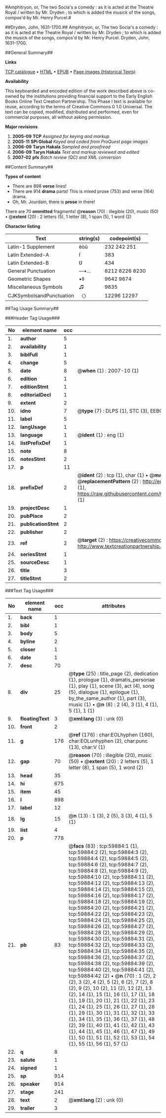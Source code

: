 #Amphitryon, or, The two Socia's a comedy : as it is acted at the Theatre Royal / written by Mr. Dryden ; to which is added the musick of the songs, compos'd by Mr. Henry Purcel.#

##Dryden, John, 1631-1700.##
Amphitryon, or, The two Socia's a comedy : as it is acted at the Theatre Royal / written by Mr. Dryden ; to which is added the musick of the songs, compos'd by Mr. Henry Purcel.
Dryden, John, 1631-1700.

##General Summary##

**Links**

[TCP catalogue](http://www.ota.ox.ac.uk/tcp/)  • 
[HTML](http://tei.it.ox.ac.uk/tcp/Texts-HTML/free/A69/A69867.html)  • 
[EPUB](http://tei.it.ox.ac.uk/tcp/Texts-EPUB/free/A69/A69867.epub) • 
[Page images (Historical Texts)](https://data.historicaltexts.jisc.ac.uk/view?pubId=eebo-12340966e&pageId=eebo-12340966e-59884-1)

**Availability**

This keyboarded and encoded edition of the
	       work described above is co-owned by the institutions
	       providing financial support to the Early English Books
	       Online Text Creation Partnership. This Phase I text is
	       available for reuse, according to the terms of Creative
	       Commons 0 1.0 Universal. The text can be copied,
	       modified, distributed and performed, even for
	       commercial purposes, all without asking permission.

**Major revisions**

1. __2005-09__ __TCP__ *Assigned for keying and markup*
1. __2005-11__ __SPi Global__ *Keyed and coded from ProQuest page images*
1. __2006-09__ __Taryn Hakala__ *Sampled and proofread*
1. __2006-09__ __Taryn Hakala__ *Text and markup reviewed and edited*
1. __2007-02__ __pfs__ *Batch review (QC) and XML conversion*

##Content Summary##

**Types of content**

  * There are 898 **verse** lines!
  * There are 914 **drama** parts! This is mixed prose (753) and verse (164) drama.
  * Oh, Mr. Jourdain, there is **prose** in there!

There are 70 **ommitted** fragments! 
 @__reason__ (70) : illegible (20), music (50)  •  @__extent__ (20) : 2 letters (5), 1 letter (8), 1 span (5), 1 word (2)

**Character listing**


|Text|string(s)|codepoint(s)|
|---|---|---|
|Latin-1 Supplement|èòû|232 242 251|
|Latin Extended-A|ſ|383|
|Latin Extended-B|Ʋ|434|
|General Punctuation|—•…|8212 8226 8230|
|Geometric Shapes|▪◊|9642 9674|
|Miscellaneous Symbols|♫|9835|
|CJKSymbolsandPunctuation|〈〉|12296 12297|

##Tag Usage Summary##

###Header Tag Usage###

|No|element name|occ|attributes|
|---|---|---|---|
|1.|__author__|5||
|2.|__availability__|1||
|3.|__biblFull__|1||
|4.|__change__|5||
|5.|__date__|8| @__when__ (1) : 2007-10 (1)|
|6.|__edition__|1||
|7.|__editionStmt__|1||
|8.|__editorialDecl__|1||
|9.|__extent__|2||
|10.|__idno__|7| @__type__ (7) : DLPS (1), STC (3), EEBO-CITATION (1), OCLC (1), VID (1)|
|11.|__label__|5||
|12.|__langUsage__|1||
|13.|__language__|1| @__ident__ (1) : eng (1)|
|14.|__listPrefixDef__|1||
|15.|__note__|8||
|16.|__notesStmt__|2||
|17.|__p__|11||
|18.|__prefixDef__|2| @__ident__ (2) : tcp (1), char (1)  •  @__matchPattern__ (2) : ([0-9\-]+):([0-9IVX]+) (1), (.+) (1)  •  @__replacementPattern__ (2) : http://eebo.chadwyck.com/downloadtiff?vid=$1&page=$2 (1), https://raw.githubusercontent.com/textcreationpartnership/Texts/master/tcpchars.xml#$1 (1)|
|19.|__projectDesc__|1||
|20.|__pubPlace__|2||
|21.|__publicationStmt__|2||
|22.|__publisher__|2||
|23.|__ref__|2| @__target__ (2) : https://creativecommons.org/publicdomain/zero/1.0/ (1), http://www.textcreationpartnership.org/docs/. (1)|
|24.|__seriesStmt__|1||
|25.|__sourceDesc__|1||
|26.|__title__|3||
|27.|__titleStmt__|2||


###Text Tag Usage###

|No|element name|occ|attributes|
|---|---|---|---|
|1.|__back__|1||
|2.|__bibl__|1||
|3.|__body__|5||
|4.|__byline__|2||
|5.|__closer__|1||
|6.|__date__|1||
|7.|__desc__|70||
|8.|__div__|25| @__type__ (25) : title_page (2), dedication (1), prologue (1), dramatis_personae (1), play (1), scene (3), act (4), song (5), dialogue (1), epilogue (1), by_the_same_author (1), part (3), music (1)  •  @__n__ (8) : 2 (4), 3 (1), 4 (1), 5 (1), 1 (1)|
|9.|__floatingText__|3| @__xml:lang__ (3) : unk (0)|
|10.|__front__|2||
|11.|__g__|176| @__ref__ (176) : char:EOLhyphen (160), char:EOLunhyphen (2), char:punc (13), char:V (1)|
|12.|__gap__|70| @__reason__ (70) : illegible (20), music (50)  •  @__extent__ (20) : 2 letters (5), 1 letter (8), 1 span (5), 1 word (2)|
|13.|__head__|35||
|14.|__hi__|675||
|15.|__item__|45||
|16.|__l__|898||
|17.|__label__|12||
|18.|__lg__|15| @__n__ (13) : 1 (3), 2 (5), 3 (3), 4 (1), 5 (1)|
|19.|__list__|4||
|20.|__p__|778||
|21.|__pb__|83| @__facs__ (83) : tcp:59884:1 (1), tcp:59884:2 (2), tcp:59884:3 (2), tcp:59884:4 (2), tcp:59884:5 (2), tcp:59884:6 (2), tcp:59884:7 (2), tcp:59884:8 (2), tcp:59884:9 (2), tcp:59884:10 (2), tcp:59884:11 (2), tcp:59884:12 (2), tcp:59884:13 (2), tcp:59884:14 (2), tcp:59884:15 (2), tcp:59884:16 (2), tcp:59884:17 (2), tcp:59884:18 (2), tcp:59884:19 (2), tcp:59884:20 (2), tcp:59884:21 (2), tcp:59884:22 (2), tcp:59884:23 (2), tcp:59884:24 (2), tcp:59884:25 (2), tcp:59884:26 (2), tcp:59884:27 (2), tcp:59884:28 (2), tcp:59884:29 (2), tcp:59884:30 (2), tcp:59884:31 (2), tcp:59884:32 (2), tcp:59884:33 (2), tcp:59884:34 (2), tcp:59884:35 (2), tcp:59884:36 (2), tcp:59884:37 (2), tcp:59884:38 (2), tcp:59884:39 (2), tcp:59884:40 (2), tcp:59884:41 (2), tcp:59884:42 (2)  •  @__n__ (70) : 1 (2), 2 (2), 3 (2), 4 (2), 5 (2), 6 (2), 7 (2), 8 (2), 9 (2), 10 (2), 11 (2), 12 (2), 13 (2), 14 (1), 15 (1), 16 (1), 17 (1), 18 (1), 19 (1), 20 (1), 21 (1), 22 (1), 23 (1), 24 (1), 25 (1), 26 (1), 27 (1), 28 (1), 29 (1), 30 (1), 31 (1), 32 (1), 33 (1), 34 (1), 35 (1), 36 (1), 37 (1), 48 (2), 39 (1), 40 (1), 41 (1), 42 (1), 43 (1), 44 (1), 45 (1), 46 (1), 47 (1), 49 (1), 50 (1), 51 (1), 52 (1), 53 (1), 54 (1), 55 (1), 56 (1), 57 (1)|
|22.|__q__|8||
|23.|__salute__|1||
|24.|__signed__|1||
|25.|__sp__|914||
|26.|__speaker__|914||
|27.|__stage__|241||
|28.|__text__|2| @__xml:lang__ (2) : unk (0)|
|29.|__trailer__|3||
